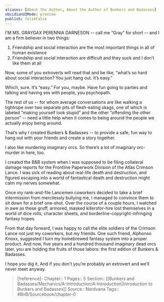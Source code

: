 ```yaml
---
aliases: [About the Author, About the Author of Bunkers and Badasses]
obsidianUIMode: preview
publish: falseFalse
---
```


I’M MS. GRAYGAX PERENNIA DARNESON -- call me “Gray” for short -- and I am a firm believer in two things:
1. Friendship and social interaction are the most important things in all of human existence
2. Friendship and social interaction are difficult and they suck and I don’t like them at all

Now, some of you extroverts will read that and be like, “what’s so hard about social interaction? You just hang out. It’s easy.”

Which, sure. It’s “easy.” For you, maybe. Have fun going to parties and talking and having sex with people, you psychopath.

The rest of us -- for whom average conversations are like walking a tightrope over two separate pits of flesh-eating skags, one of which is labeled “making yourself look stupid” and the other “offending the other person” -- need a little help when it comes to being around the people we actually enjoy being around.

That’s why I created Bunkers & Badasses -- to provide a safe, fun way to hang out with your friends and create a story together.

I also like murdering imaginary orcs. So there’s a lot of imaginary orc-murder in here, too.

I created the B&B system when I was supposed to be filing collateral damage reports for the Frontline Paperwork Division of the Atlas Crimson Lance. I was sick of reading about real-life death and destruction, and figured escaping into a world of fantastical death and destruction might calm my nerves somewhat.

Once my rank-and-file Lancemen coworkers decided to take a brief intermission from mercilessly bullying me, I managed to convince them to sit down for a brief one-shot. Over the course of a couple hours, I watched in awe as these gruff, armored, masked killersfor-hire lost themselves in a world of dice rolls, character sheets, and borderline-copyright-infringing fantasy tropes.

From that day forward, I was happy to call the elite soldiers of the Crimson Lance not just my coworkers, but my friends. One such friend, Alphonso Knoxx, suggested I turn my homebrewed fantasy system into a proper product. And now, five years and a hundred thousand imaginary dead orcs later, you are holding the fruits of those labors: the first edition of Bunkers & Badasses.

I hope you dig it. And if you don’t you’re probably an extrovert and we’ll never meet anyway.

> [!reference]-
> Chapter:: 1
> Pages:: 5
> Section:: [[Bunkers and Badasses/Mechanics/A-Introduction/A-Introduction|Introduction to Bunkers and Badasses]]
> Source:: Nerdvana
> Tags:: #BnB/Sourcebook/chapter-0

